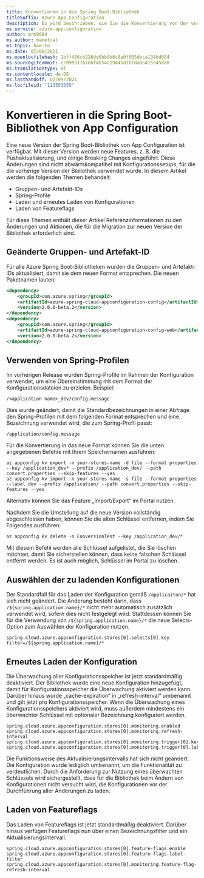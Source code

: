 ```yaml
---
title: Konvertieren in die Spring Boot-Bibliothek
titleSuffix: Azure App Configuration
description: Es wird beschrieben, wie Sie die Konvertierung von der vorherigen Version in die neue Spring Boot-Bibliothek von App Configuration durchführen.
ms.service: azure-app-configuration
author: mrm9084
ms.author: mametcal
ms.topic: how-to
ms.date: 07/08/2021
ms.openlocfilehash: 1bff486cb226de6bb9b6c8a0f065dbca134bd684
ms.sourcegitcommit: cc099517b76bf4b5421944bd1bfdaa54153458a0
ms.translationtype: HT
ms.contentlocale: de-DE
ms.lasthandoff: 07/09/2021
ms.locfileid: "113553055"
---
```

# <a name="convert-to-new-app-configuration-spring-boot-library"></a>Konvertieren in die Spring Boot-Bibliothek von App Configuration

Eine neue Version der Spring Boot-Bibliothek von App Configuration ist verfügbar. Mit dieser Version werden neue Features, z. B. die Pushaktualisierung, und einige Breaking Changes eingeführt. Diese Änderungen sind nicht abwärtskompatibel mit Konfigurationssetups, für die die vorherige Version der Bibliothek verwendet wurde. In diesem Artikel werden die folgenden Themen behandelt:

* Gruppen- und Artefakt-IDs
* Spring-Profile
* Laden und erneutes Laden von Konfigurationen
* Laden von Featureflags

Für diese Themen enthält dieser Artikel Referenzinformationen zu den Änderungen und Aktionen, die für die Migration zur neuen Version der Bibliothek erforderlich sind.

## <a name="group-and-artifact-id-changed"></a>Geänderte Gruppen- und Artefakt-ID

Für alle Azure Spring Boot-Bibliotheken wurden die Gruppen- und Artefakt-IDs aktualisiert, damit sie dem neuen Format entsprechen. Die neuen Paketnamen lauten:

```xml
<dependency>
    <groupId>com.azure.spring</groupId>
    <artifactId>azure-spring-cloud-appconfiguration-config</artifactId>
    <version>2.0.0-beta.2</version>
</dependency>
<dependency>
    <groupId>com.azure.spring</groupId>
    <artifactId>azure-spring-cloud-appconfiguration-config-web</artifactId>
    <version>2.0.0-beta.2</version>
</dependency>
```

## <a name="use-of-spring-profiles"></a>Verwenden von Spring-Profilen

Im vorherigen Release wurden Spring-Profile im Rahmen der Konfiguration verwendet, um eine Übereinstimmung mit dem Format der Konfigurationsdateien zu erzielen. Beispiel:

```properties
/<application name>_dev/config.message
```

Dies wurde geändert, damit die Standardbezeichnungen in einer Abfrage den Spring-Profilen mit dem folgenden Format entsprechen und eine Bezeichnung verwendet wird, die zum Spring-Profil passt:

```properties
/application/config.message
```

 Für die Konvertierung in das neue Format können Sie die unten angegebenen Befehle mit Ihrem Speichernamen ausführen:

```azurecli
az appconfig kv export -n your-stores-name -d file --format properties --key /application_dev* --prefix /application_dev/ --path convert.properties --skip-features --yes
az appconfig kv import -n your-stores-name -s file --format properties --label dev --prefix /application/ --path convert.properties --skip-features --yes
```

Alternativ können Sie das Feature „Import/Export“ im Portal nutzen.

Nachdem Sie die Umstellung auf die neue Version vollständig abgeschlossen haben, können Sie die alten Schlüssel entfernen, indem Sie Folgendes ausführen:

```azurecli
az appconfig kv delete -n ConversionTest --key /application_dev/*
```

Mit diesem Befehl werden alle Schlüssel aufgelistet, die Sie löschen möchten, damit Sie sicherstellen können, dass keine falschen Schlüssel entfernt werden. Es ist auch möglich, Schlüssel im Portal zu löschen.

## <a name="which-configurations-are-loaded"></a>Auswählen der zu ladenden Konfigurationen

Der Standardfall für das Laden der Konfiguration gemäß `/applicaiton/*` hat sich nicht geändert. Die Änderung besteht darin, dass `/${spring.application.name}/*` nicht mehr automatisch zusätzlich verwendet wird, sofern dies nicht festgelegt wird. Stattdessen können Sie für die Verwendung von `/${spring.application.name}/*` die neue Selects-Option zum Auswählen der Konfiguration nutzen.

```properties
spring.cloud.azure.appconfiguration.stores[0].selects[0].key-filter=/${spring.application.name}/*
```

## <a name="configuration-reloading"></a>Erneutes Laden der Konfiguration

Die Überwachung aller Konfigurationsspeicher ist jetzt standardmäßig deaktiviert. Der Bibliothek wurde eine neue Konfiguration hinzugefügt, damit für Konfigurationsspeicher die Überwachung aktiviert werden kann. Darüber hinaus wurde „cache-expiration“ in „refresh-interval“ umbenannt und gilt jetzt pro Konfigurationsspeicher. Wenn die Überwachung eines Konfigurationsspeichers aktiviert wird, muss außerdem mindestens ein überwachter Schlüssel mit optionaler Bezeichnung konfiguriert werden.

```properties
spring.cloud.azure.appconfiguration.stores[0].monitoring.enabled
spring.cloud.azure.appconfiguration.stores[0].monitoring.refresh-interval
spring.cloud.azure.appconfiguration.stores[0].monitoring.trigger[0].key
spring.cloud.azure.appconfiguration.stores[0].monitoring.trigger[0].label
```

Die Funktionsweise des Aktualisierungsintervalls hat sich nicht geändert. Die Konfiguration wurde lediglich umbenannt, um die Funktionalität zu verdeutlichen. Durch die Anforderung zur Nutzung eines überwachten Schlüssels wird sichergestellt, dass für die Bibliothek beim Ändern von Konfigurationen nicht versucht wird, die Konfigurationen vor der Durchführung aller Änderungen zu laden.

## <a name="feature-flag-loading"></a>Laden von Featureflags

Das Laden von Featureflags ist jetzt standardmäßig deaktiviert. Darüber hinaus verfügen Featureflags nun über einen Bezeichnungsfilter und ein Aktualisierungsintervall.

```properties
spring.cloud.azure.appconfiguration.stores[0].feature-flags.enable
spring.cloud.azure.appconfiguration.stores[0].feature-flags.label-filter
spring.cloud.azure.appconfiguration.stores[0].monitoring.feature-flag-refresh-interval
```
